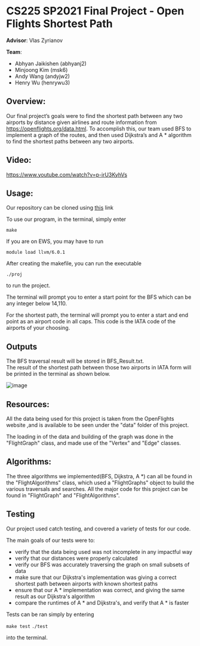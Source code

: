 # CS225 SP2021 Final Project - Open Flights Shortest Path


**Advisor**: Vlas Zyrianov

**Team**: 
* Abhyan Jaikishen (abhyanj2)
* Minjoong Kim (msk6)
* Andy Wang (andyjw2)
* Henry Wu (henrywu3)

## Overview: 

Our final project’s goals were to find the shortest path between any two airports by distance given airlines and route information from https://openflights.org/data.html. To accomplish this, our team used BFS to implement a graph of the routes, and then used Dijkstra’s and A * algorithm to find the shortest paths between any two airports.  

## Video: 

https://www.youtube.com/watch?v=p-irU3KyhVs

## Usage:

Our repository can be cloned using [this](https://github-dev.cs.illinois.edu/cs225-sp21/abhyanj2-msk6-andyjw2-henrywu3.git) link


To use our program, in the terminal, simply enter 

`make`

If you are on EWS, you may have to run 

`module load llvm/6.0.1`

After creating the makefile, you can run the executable 

`./proj`

to run the project.

The terminal will prompt you to enter a start point for the BFS which can be any integer below 14,110.

For the shortest path, the terminal will prompt you to enter a start and end point as an airport code in all caps. This code is the IATA code of the airports of your choosing.

## Outputs

The BFS traversal result will be stored in BFS_Result.txt.  
The result of the shortest path between those two airports in IATA form will be printed in the terminal as shown below.  

![image](https://postimg.cc/wtVxVtdw)

## Resources:

All the data being used for this project is taken from the OpenFlights website ,and is available to be seen under the "data" folder of this project. 

The loading in of the data and building of the graph was done in the "FlightGraph" class, and made use of the "Vertex" and "Edge" classes. 


## Algorithms:

The three algorithms we implemented(BFS, Dijkstra, A *) can all be found in the "FlightAlgorithms" class, which used a "FlightGraphs" object to build the various traversals and searches. All the major code for this project can be found in "FlightGraph" and "FlightAlgorithms".

## Testing

Our project used catch testing, and covered a variety of tests for our code. 

The main goals of our tests were to: 

* verify that the data being used was not incomplete in any impactful way
* verify that our distances were properly calculated
* verify our BFS was accurately traversing the graph on small subsets of data
* make sure that our Dijkstra's implementation was giving a correct shortest path between airports with known shortest paths
* ensure that our A * implementation was correct, and giving the same result as our Dijkstra's algorithm
* compare the runtimes of A * and Dijkstra's, and verify that A * is faster

Tests can be ran simply by entering 

`make test`
`./test`

into the terminal. 

